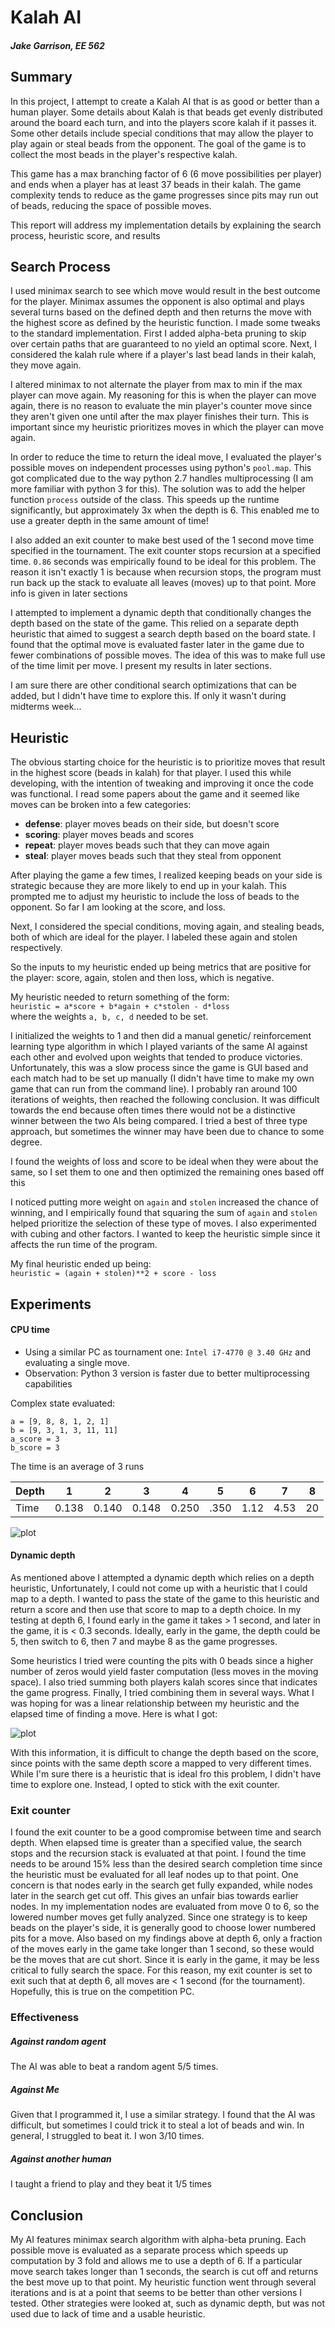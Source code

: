 # Kalah AI
##### Jake Garrison, EE 562

## Summary
In this project, I attempt to create a Kalah AI that is as good or better than a human player. Some details about Kalah is that beads get evenly distributed around the board each turn, and into the players score kalah if it passes it. Some other details include special conditions that may allow the player to play again or steal beads from the opponent. The goal of the game is to collect the most beads in the player's respective kalah.

This game has a max branching factor of 6 (6 move possibilities per player) and ends when a player has at least 37 beads in their kalah. The game complexity tends to reduce as the game progresses since pits may run out of beads, reducing the space of possible moves.

This report will address my implementation details by explaining the search process, heuristic score, and results

## Search Process
I used minimax search to see which move would result in the best outcome for the player. Minimax assumes the opponent is also optimal and plays several turns based on the defined depth and then returns the move with the highest score as defined by the heuristic function. I made some tweaks to the standard implementation. First I added alpha-beta pruning to skip over certain paths that are guaranteed to no yield an optimal score. Next, I considered the kalah rule where if a player's last bead lands in their kalah, they move again.

I altered minimax to not alternate the player from max to min if the max player can move again. My reasoning for this is when the player can move again, there is no reason to evaluate the min player's counter move since they aren't given one until after the max player finishes their turn. This is important since my heuristic prioritizes moves in which the player can move again.

In order to reduce the time to return the ideal move, I evaluated the player's possible moves on independent processes using python's `pool.map`. This got complicated due to the way python 2.7 handles multiprocessing (I am more familiar with python 3 for this). The solution was to add the helper function `process` outside of the class. This speeds up the runtime significantly, but approximately 3x when the depth is 6. This enabled me to use a greater depth in the same amount of time!

I also added an exit counter to make best used of the 1 second move time specified in the tournament. The exit counter stops recursion at a specified time. `0.86` seconds was empirically found to be ideal for this problem. The reason it isn't exactly 1 is because when recursion stops, the program must run back up the stack to evaluate all leaves (moves) up to that point. More info is given in later sections

I attempted to implement a dynamic depth that conditionally changes the depth based on the state of the game. This relied on a separate depth heuristic that aimed to suggest a search depth based on the board state. I found that the optimal move is evaluated faster later in the game due to fewer combinations of possible moves. The idea of this was to make full use of the time limit per move. I present my results in later sections.

I am sure there are other conditional search optimizations that can be added, but I didn't have time to explore this. If only it wasn't during midterms week...

## Heuristic
The obvious starting choice for the heuristic is to prioritize moves that result in the highest score (beads in kalah) for that player. I used this while developing, with the intention of tweaking and improving it once the code was functional. I read some papers about the game and it seemed like moves can be broken into a few categories:

* **defense**: player moves beads on their side, but doesn't score
* **scoring**: player moves beads and scores
* **repeat**: player moves beads such that they can move again
* **steal**: player moves beads such that they steal from opponent

After playing the game a few times, I realized keeping beads on your side is strategic because they are more likely to end up in your kalah. This prompted me to adjust my heuristic to include the loss of beads to the opponent. So far I am looking at the score, and loss.

Next, I considered the special conditions, moving again, and stealing beads, both of which are ideal for the player. I labeled these again and stolen respectively.

So the inputs to my heuristic ended up being metrics that are positive for the player: score, again, stolen and then loss, which is negative.

My heuristic needed to return something of the form:
<br>`heuristic = a*score + b*again + c*stolen - d*loss`<br>
where the weights `a, b, c, d` needed to be set.

I initialized the weights to 1 and then did a manual genetic/ reinforcement learning type algorithm in which I played variants of the same AI against each other and evolved upon weights that tended to produce victories. Unfortunately, this was a slow process since the game is GUI based and each match had to be set up manually (I didn't have time to make my own game that can run from the command line). I probably ran around 100 iterations of weights, then reached the following conclusion. It was difficult towards the end because often times there would not be a distinctive winner between the two AIs being compared. I tried a best of three type approach, but sometimes the winner may have been due to chance to some degree.

I found the weights of loss and score to be ideal when they were about the same, so I set them to one and then optimized the remaining ones based off this

I noticed putting more weight on `again` and `stolen` increased the chance of winning, and I empirically found that squaring the sum of `again` and `stolen` helped prioritize the selection of these type of moves. I also experimented with cubing and other factors. I wanted to keep the heuristic simple since it affects the run time of the program.

My final heuristic ended up being:
<br>`heuristic = (again + stolen)**2 + score - loss`<br>

## Experiments
#### CPU time
* Using a similar PC as tournament one: `Intel i7-4770 @ 3.40 GHz` and evaluating a single move.
* Observation: Python 3 version is faster due to better multiprocessing capabilities

Complex state evaluated:
```
a = [9, 8, 8, 1, 2, 1]
b = [9, 3, 1, 3, 11, 11]
a_score = 3
b_score = 3
```

The time is an average of 3 runs

| Depth    | 1     | 2     | 3     | 4     | 5    | 6    | 7    | 8  |
|----------|-------|-------|-------|-------|------|------|------|----|
| Time | 0.138 | 0.140 | 0.148 | 0.250 | .350 | 1.12 | 4.53 | 20 |

![plot](runtime.PNG)


#### Dynamic depth
As mentioned above I attempted a dynamic depth which relies on a depth heuristic, Unfortunately, I could not come up with a heuristic that I could map to a depth. I wanted to pass the state of the game to this heuristic and return a score and then use that score to map to a depth choice. In my testing at depth 6, I found early in the game it takes > 1 second, and later in the game, it is < 0.3 seconds. Ideally, early in the game, the depth could be 5, then switch to 6, then 7 and maybe 8 as the game progresses.

Some heuristics I tried were counting the pits with 0 beads since a higher number of zeros would yield faster computation (less moves in the moving space). I also tried summing both players kalah scores since that indicates the game progress. Finally, I tried combining them in several ways. What I was hoping for was a linear relationship between my heuristic and the elapsed time of finding a move. Here is what I got:

![plot](depth_score.png)

With this information, it is difficult to change the depth based on the score, since points with the same depth score a mapped to very different times. While I'm sure there is a heuristic that is ideal fro this problem, I didn't have time to explore one. Instead, I opted to stick with the exit counter.

### Exit counter
I found the exit counter to be a good compromise between time and search depth. When elapsed time is greater than a specified value,  the search stops and the recursion stack is evaluated at that point. I found the time needs to be around 15% less than the desired search completion time since the heuristic must be evaluated for all leaf nodes up to that point. One concern is that nodes early in the search get fully expanded, while nodes later in the search get cut off. This gives an unfair bias towards earlier nodes. In my implementation nodes are evaluated from move 0 to 6, so the lowered number moves get fully analyzed. Since one strategy is to keep beads on the player's side, it is generally good to choose lower numbered pits for a move. Also based on my findings above at depth 6, only a fraction of the moves early in the game take longer than 1 second, so these would be the moves that are cut short. Since it is early in the game, it may be less critical to fully search the space. For this reason, my exit counter is set to exit such that at depth 6, all moves are < 1 second (for the tournament). Hopefully, this is true on the competition PC. 

### Effectiveness
##### Against random agent
The AI was able to beat a random agent 5/5 times.

##### Against Me
Given that I programmed it, I use a similar strategy. I found that the AI was difficult, but sometimes I could trick it to steal a lot of beads and win. In general, I struggled to beat it. I won 3/10 times.

##### Against another human
I taught a friend to play and they beat it 1/5 times

## Conclusion
My AI features minimax search algorithm with alpha-beta pruning. Each possible move is evaluated as a separate process which speeds up computation by 3 fold and allows me to use a depth of 6. If a particular move search takes longer than 1 seconds, the search is cut off and returns the best move up to that point. My heuristic function went through several iterations and is at a point that seems to be better than other versions I tested. Other strategies were looked at, such as dynamic depth, but was not used due to lack of time and a usable heuristic.
